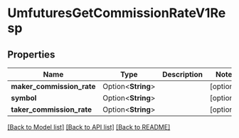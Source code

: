 # UmfuturesGetCommissionRateV1Resp

## Properties

Name | Type | Description | Notes
------------ | ------------- | ------------- | -------------
**maker_commission_rate** | Option<**String**> |  | [optional]
**symbol** | Option<**String**> |  | [optional]
**taker_commission_rate** | Option<**String**> |  | [optional]

[[Back to Model list]](../README.md#documentation-for-models) [[Back to API list]](../README.md#documentation-for-api-endpoints) [[Back to README]](../README.md)


